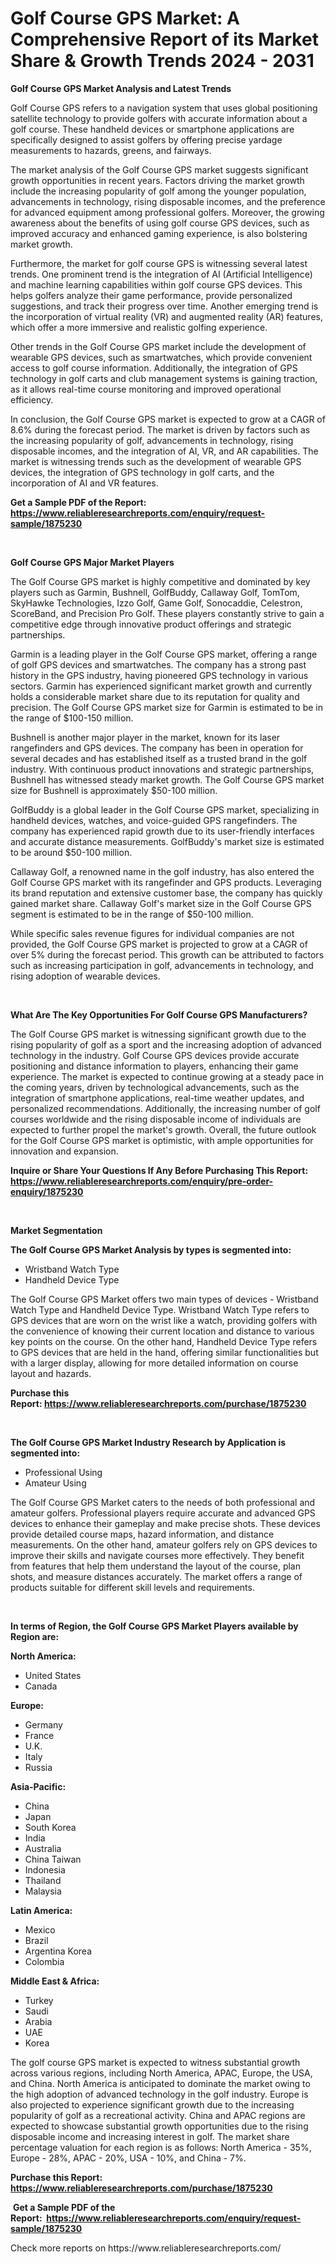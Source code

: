 <p><h1>Golf Course GPS Market: A Comprehensive Report of its Market Share & Growth Trends 2024 - 2031</h1></p><p><strong>Golf Course GPS Market Analysis and Latest Trends</strong></p>
<p><p>Golf Course GPS refers to a navigation system that uses global positioning satellite technology to provide golfers with accurate information about a golf course. These handheld devices or smartphone applications are specifically designed to assist golfers by offering precise yardage measurements to hazards, greens, and fairways.</p><p>The market analysis of the Golf Course GPS market suggests significant growth opportunities in recent years. Factors driving the market growth include the increasing popularity of golf among the younger population, advancements in technology, rising disposable incomes, and the preference for advanced equipment among professional golfers. Moreover, the growing awareness about the benefits of using golf course GPS devices, such as improved accuracy and enhanced gaming experience, is also bolstering market growth.</p><p>Furthermore, the market for golf course GPS is witnessing several latest trends. One prominent trend is the integration of AI (Artificial Intelligence) and machine learning capabilities within golf course GPS devices. This helps golfers analyze their game performance, provide personalized suggestions, and track their progress over time. Another emerging trend is the incorporation of virtual reality (VR) and augmented reality (AR) features, which offer a more immersive and realistic golfing experience.</p><p>Other trends in the Golf Course GPS market include the development of wearable GPS devices, such as smartwatches, which provide convenient access to golf course information. Additionally, the integration of GPS technology in golf carts and club management systems is gaining traction, as it allows real-time course monitoring and improved operational efficiency.</p><p>In conclusion, the Golf Course GPS market is expected to grow at a CAGR of 8.6% during the forecast period. The market is driven by factors such as the increasing popularity of golf, advancements in technology, rising disposable incomes, and the integration of AI, VR, and AR capabilities. The market is witnessing trends such as the development of wearable GPS devices, the integration of GPS technology in golf carts, and the incorporation of AI and VR features.</p></p>
<p><strong>Get a Sample PDF of the Report:&nbsp; <a href="https://www.reliableresearchreports.com/enquiry/request-sample/1875230">https://www.reliableresearchreports.com/enquiry/request-sample/1875230</a></strong></p>
<p>&nbsp;</p>
<p><strong>Golf Course GPS Major Market Players</strong></p>
<p><p>The Golf Course GPS market is highly competitive and dominated by key players such as Garmin, Bushnell, GolfBuddy, Callaway Golf, TomTom, SkyHawke Technologies, Izzo Golf, Game Golf, Sonocaddie, Celestron, ScoreBand, and Precision Pro Golf. These players constantly strive to gain a competitive edge through innovative product offerings and strategic partnerships.</p><p>Garmin is a leading player in the Golf Course GPS market, offering a range of golf GPS devices and smartwatches. The company has a strong past history in the GPS industry, having pioneered GPS technology in various sectors. Garmin has experienced significant market growth and currently holds a considerable market share due to its reputation for quality and precision. The Golf Course GPS market size for Garmin is estimated to be in the range of $100-150 million.</p><p>Bushnell is another major player in the market, known for its laser rangefinders and GPS devices. The company has been in operation for several decades and has established itself as a trusted brand in the golf industry. With continuous product innovations and strategic partnerships, Bushnell has witnessed steady market growth. The Golf Course GPS market size for Bushnell is approximately $50-100 million.</p><p>GolfBuddy is a global leader in the Golf Course GPS market, specializing in handheld devices, watches, and voice-guided GPS rangefinders. The company has experienced rapid growth due to its user-friendly interfaces and accurate distance measurements. GolfBuddy's market size is estimated to be around $50-100 million.</p><p>Callaway Golf, a renowned name in the golf industry, has also entered the Golf Course GPS market with its rangefinder and GPS products. Leveraging its brand reputation and extensive customer base, the company has quickly gained market share. Callaway Golf's market size in the Golf Course GPS segment is estimated to be in the range of $50-100 million.</p><p>While specific sales revenue figures for individual companies are not provided, the Golf Course GPS market is projected to grow at a CAGR of over 5% during the forecast period. This growth can be attributed to factors such as increasing participation in golf, advancements in technology, and rising adoption of wearable devices.</p></p>
<p>&nbsp;</p>
<p><strong>What Are The Key Opportunities For Golf Course GPS Manufacturers?</strong></p>
<p><p>The Golf Course GPS market is witnessing significant growth due to the rising popularity of golf as a sport and the increasing adoption of advanced technology in the industry. Golf Course GPS devices provide accurate positioning and distance information to players, enhancing their game experience. The market is expected to continue growing at a steady pace in the coming years, driven by technological advancements, such as the integration of smartphone applications, real-time weather updates, and personalized recommendations. Additionally, the increasing number of golf courses worldwide and the rising disposable income of individuals are expected to further propel the market's growth. Overall, the future outlook for the Golf Course GPS market is optimistic, with ample opportunities for innovation and expansion.</p></p>
<p><strong>Inquire or Share Your Questions If Any Before Purchasing This Report: <a href="https://www.reliableresearchreports.com/enquiry/pre-order-enquiry/1875230">https://www.reliableresearchreports.com/enquiry/pre-order-enquiry/1875230</a></strong></p>
<p>&nbsp;</p>
<p><strong>Market Segmentation</strong></p>
<p><strong>The Golf Course GPS Market Analysis by types is segmented into:</strong></p>
<p><ul><li>Wristband Watch Type</li><li>Handheld Device Type</li></ul></p>
<p><p>The Golf Course GPS Market offers two main types of devices - Wristband Watch Type and Handheld Device Type. Wristband Watch Type refers to GPS devices that are worn on the wrist like a watch, providing golfers with the convenience of knowing their current location and distance to various key points on the course. On the other hand, Handheld Device Type refers to GPS devices that are held in the hand, offering similar functionalities but with a larger display, allowing for more detailed information on course layout and hazards.</p></p>
<p><strong>Purchase this Report:&nbsp;<a href="https://www.reliableresearchreports.com/purchase/1875230">https://www.reliableresearchreports.com/purchase/1875230</a></strong></p>
<p>&nbsp;</p>
<p><strong>The Golf Course GPS Market Industry Research by Application is segmented into:</strong></p>
<p><ul><li>Professional Using</li><li>Amateur Using</li></ul></p>
<p><p>The Golf Course GPS Market caters to the needs of both professional and amateur golfers. Professional players require accurate and advanced GPS devices to enhance their gameplay and make precise shots. These devices provide detailed course maps, hazard information, and distance measurements. On the other hand, amateur golfers rely on GPS devices to improve their skills and navigate courses more effectively. They benefit from features that help them understand the layout of the course, plan shots, and measure distances accurately. The market offers a range of products suitable for different skill levels and requirements.</p></p>
<p>&nbsp;</p>
<p><strong>In terms of Region, the Golf Course GPS Market Players available by Region are:</strong></p>
<p>
    <p> <strong> North America: </strong>
        <ul>
            <li>United States</li>
            <li>Canada</li>
        </ul>
        </p> 
    <p> <strong> Europe: </strong>
        <ul>
            <li>Germany</li>
            <li>France</li>
            <li>U.K.</li>
            <li>Italy</li>
            <li>Russia</li>
        </ul>
        </p> 
    <p> <strong> Asia-Pacific: </strong>
        <ul>
            <li>China</li>
            <li>Japan</li>
            <li>South Korea</li>
            <li>India</li>
            <li>Australia</li>
            <li>China Taiwan</li>
            <li>Indonesia</li>
            <li>Thailand</li>
            <li>Malaysia</li>
        </ul>
        </p> 
    <p> <strong> Latin America: </strong>
        <ul>
            <li>Mexico</li>
            <li>Brazil</li>
            <li>Argentina Korea</li>
            <li>Colombia</li>
        </ul>
        </p> 
    <p> <strong> Middle East & Africa: </strong>
        <ul>
            <li>Turkey</li>
            <li>Saudi</li>
            <li>Arabia</li>
            <li>UAE</li>
            <li>Korea</li>
        </ul>
    </p>
    </p>
<p><p>The golf course GPS market is expected to witness substantial growth across various regions, including North America, APAC, Europe, the USA, and China. North America is anticipated to dominate the market owing to the high adoption of advanced technology in the golf industry. Europe is also projected to experience significant growth due to the increasing popularity of golf as a recreational activity. China and APAC regions are expected to showcase substantial growth opportunities due to the rising disposable income and increasing interest in golf. The market share percentage valuation for each region is as follows: North America - 35%, Europe - 28%, APAC - 20%, USA - 10%, and China - 7%.</p></p>
<p><strong>Purchase this Report: <a href="https://www.reliableresearchreports.com/purchase/1875230">https://www.reliableresearchreports.com/purchase/1875230</a></strong></p>
<p>&nbsp;<strong>Get a Sample PDF of the Report:&nbsp;&nbsp;<a href="https://www.reliableresearchreports.com/enquiry/request-sample/1875230">https://www.reliableresearchreports.com/enquiry/request-sample/1875230</a></strong></p>
<p><strong></strong></p>
<p>Check more reports on https://www.reliableresearchreports.com/</p>